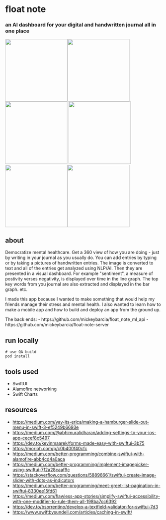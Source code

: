 #  float note
### an AI dashboard for your digital and handwritten journal all in one place
<img src="Screenshots/login" width=200><img src="Screenshots/dash1" width=200><img src="Screenshots/dash2" width=200>
<img src="Screenshots/journal" width=200><img src="Screenshots/entry1" width=200><img src="Screenshots/entry2" width=200>

## about 
<p> Democratize mental healthcare. Get a 360 view of how you are doing - just by writing in your journal as you usually do. You can add entries by typing or by taking a pictures of handwritten entries. The image is converted to text and all of the entries get analyzed using NLP/AI. Then they are presented in a visual dashboard. For example "sentiment", a measure of postivity verses negativity, is displayed over time in the line graph. The top key words from you journal are also extracted and displayed in the bar graph. etc. </p>
<p> I made this app because I wanted to make something that would help my friends manage their stress and mental health. I also wanted to learn how to make a mobile app and how to build and deploy an app from the ground up. </p>
The back ends: 
- https://github.com/mickeybarcia/float_note_ml_api
- https://github.com/mickeybarcia/float-note-server

## run locally
```
# use QA build
pod install
```
## tools used
- SwiftUI
- Alamofire networking
- Swift Charts 
## resources
- https://medium.com/yay-its-erica/making-a-hamburger-slide-out-menu-in-swift-3-ef5249b6693e
- https://medium.com/@abhimuralidharan/adding-settings-to-your-ios-app-cecef8c5497
- https://dev.to/kevinmaarek/forms-made-easy-with-swiftui-3b75
- https://morioh.com/p/c0b400f40cfc
- https://medium.com/better-programming/combine-swiftui-with-alamofire-abb4cd4a0aca
- https://medium.com/better-programming/implement-imagepicker-using-swiftui-7f2a28caaf9c
- https://stackoverflow.com/questions/58896661/swiftui-create-image-slider-with-dots-as-indicators
- https://medium.com/better-programming/meet-greet-list-pagination-in-swiftui-8330ee15fd61
- https://medium.com/flawless-app-stories/simplify-swiftui-accessibility-with-one-modifier-to-rule-them-all-198ba7cc6392
- https://dev.to/bsorrentino/develop-a-textfield-validator-for-swiftui-7d3
- https://www.swiftbysundell.com/articles/caching-in-swift/
